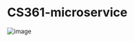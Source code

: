 # CS361-microservice
![image](https://github.com/dddevJACL/CS361-microservice/assets/144203852/e20a5f9c-631c-4a20-96c7-f7dbe328b291)
